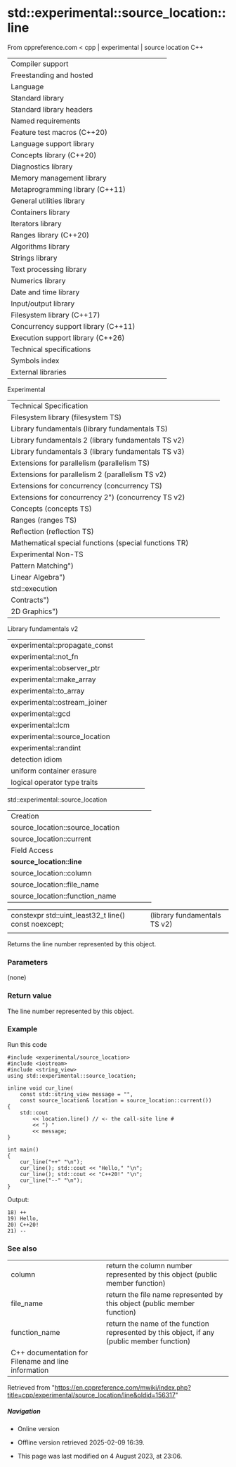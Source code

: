 # std::experimental::source_location::line

From cppreference.com
< cpp‎ | experimental‎ | source location
C++

|  |  |  |  |  |
| --- | --- | --- | --- | --- |
| Compiler support | | | | |
| Freestanding and hosted | | | | |
| Language | | | | |
| Standard library | | | | |
| Standard library headers | | | | |
| Named requirements | | | | |
| Feature test macros (C++20) | | | | |
| Language support library | | | | |
| Concepts library (C++20) | | | | |
| Diagnostics library | | | | |
| Memory management library | | | | |
| Metaprogramming library (C++11) | | | | |
| General utilities library | | | | |
| Containers library | | | | |
| Iterators library | | | | |
| Ranges library (C++20) | | | | |
| Algorithms library | | | | |
| Strings library | | | | |
| Text processing library | | | | |
| Numerics library | | | | |
| Date and time library | | | | |
| Input/output library | | | | |
| Filesystem library (C++17) | | | | |
| Concurrency support library (C++11) | | | | |
| Execution support library (C++26) | | | | |
| Technical specifications | | | | |
| Symbols index | | | | |
| External libraries | | | | |

Experimental

|  |  |  |  |  |
| --- | --- | --- | --- | --- |
| Technical Specification | | | | |
| Filesystem library (filesystem TS) | | | | |
| Library fundamentals (library fundamentals TS) | | | | |
| Library fundamentals 2 (library fundamentals TS v2) | | | | |
| Library fundamentals 3 (library fundamentals TS v3) | | | | |
| Extensions for parallelism (parallelism TS) | | | | |
| Extensions for parallelism 2 (parallelism TS v2) | | | | |
| Extensions for concurrency (concurrency TS) | | | | |
| Extensions for concurrency 2") (concurrency TS v2) | | | | |
| Concepts (concepts TS) | | | | |
| Ranges (ranges TS) | | | | |
| Reflection (reflection TS) | | | | |
| Mathematical special functions (special functions TR) | | | | |
| Experimental Non-TS | | | | |
| Pattern Matching") | | | | |
| Linear Algebra") | | | | |
| std::execution | | | | |
| Contracts") | | | | |
| 2D Graphics") | | | | |

Library fundamentals v2

|  |  |  |  |  |
| --- | --- | --- | --- | --- |
| experimental::propagate_const | | | | |
| experimental::not_fn | | | | |
| experimental::observer_ptr | | | | |
| experimental::make_array | | | | |
| experimental::to_array | | | | |
| experimental::ostream_joiner | | | | |
| experimental::gcd | | | | |
| experimental::lcm | | | | |
| experimental::source_location | | | | |
| experimental::randint | | | | |
| detection idiom | | | | |
| uniform container erasure | | | | |
| logical operator type traits | | | | |

std::experimental::source_location

|  |  |  |  |  |
| --- | --- | --- | --- | --- |
| Creation | | | | |
| source_location::source_location | | | | |
| source_location::current | | | | |
| Field Access | | | | |
| ****source_location::line**** | | | | |
| source_location::column | | | | |
| source_location::file_name | | | | |
| source_location::function_name | | | | |

|  |  |  |
| --- | --- | --- |
| constexpr std::uint_least32_t line() const noexcept; |  | (library fundamentals TS v2) |
|  |  |  |

Returns the line number represented by this object.

### Parameters

(none)

### Return value

The line number represented by this object.

### Example

Run this code

```
#include <experimental/source_location>
#include <iostream>
#include <string_view>
using std::experimental::source_location;
 
inline void cur_line(
    const std::string_view message = "",
    const source_location& location = source_location::current())
{
    std::cout
        << location.line() // <- the call-site line #
        << ") "
        << message; 
}
 
int main()
{
    cur_line("++" "\n");
    cur_line(); std::cout << "Hello," "\n";
    cur_line(); std::cout << "C++20!" "\n";
    cur_line("--" "\n");
}

```

Output:

```
18) ++
19) Hello,
20) C++20!
21) --

```

### See also

|  |  |
| --- | --- |
| column | return the column number represented by this object   (public member function) |
| file_name | return the file name represented by this object   (public member function) |
| function_name | return the name of the function represented by this object, if any   (public member function) |
| C++ documentation for Filename and line information | |

Retrieved from "<https://en.cppreference.com/mwiki/index.php?title=cpp/experimental/source_location/line&oldid=156317>"

##### Navigation

- Online version
- Offline version retrieved 2025-02-09 16:39.

- This page was last modified on 4 August 2023, at 23:06.